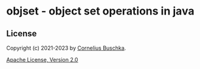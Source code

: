 # objset - object set operations in java

## License
Copyright (c) 2021-2023 by [Cornelius Buschka](https://github.com/cbuschka).

[Apache License, Version 2.0](./license.txt)

